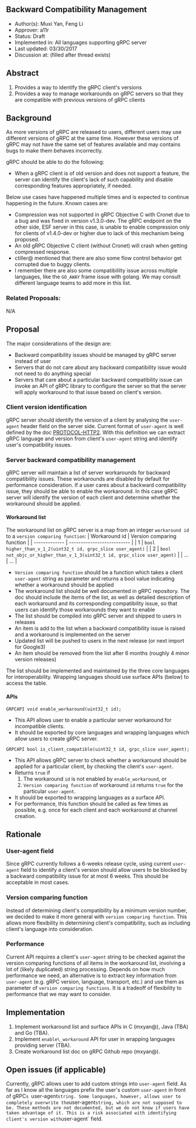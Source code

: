 Backward Compatibility Management
----
* Author(s): Muxi Yan, Feng Li
* Approver: a11r
* Status: Draft
* Implemented in: All languages supporting gRPC server
* Last updated: 03/30/2017
* Discussion at: <google group thread> (filled after thread exists)

## Abstract

1. Provides a way to identify the gRPC client's versions
2. Provides a way to manage workarounds on gRPC servers so that they are compatible with previous versions of gRPC clients

## Background

As more versions of gRPC are released to users, different users may use different versions of gRPC at the same time. However these versions of gRPC may not have the same set of features available and may contains bugs to make them behaves incorrectly.

gRPC should be able to do the following:
* When a gRPC client is of old version and does not support a feature, the server can identify the client's lack of such capability and disable corresponding features appropriately, if needed.

Below use cases have happened multiple times and is expected to continue happening in the future. Known cases are:
* Compression was not supported in gRPC Objective C with Cronet due to a bug and was fixed in version v1.3.0-dev. The gRPC endpoint on the other side, ESF server in this case, is unable to enable compression only for clients of v1.4.0-dev or higher due to lack of this mechanism being proposed.
* An old gRPC Objective C client (without Cronet) will crash when getting compressed response.
* ctiller@ mentioned that there are also some flow control behavior get corrupted due to buggy clients.
* I remember there are also some compatibililty issue across multiple languages, like the `GO_AWAY` frame issue with golang. We may consult different language teams to add more in this list.

### Related Proposals: 
N/A

## Proposal
The major considerations of the design are:
* Backward compatibility issues should be managed by gRPC server instead of user
* Servers that do not care about any backward compatibility issue would not need to do anything special
* Servers that care about a particular backward compatibility issue can invoke an API of gRPC library to configure the server so that the server will apply workaround to that issue based on client's version.

### Client version identification
gRPC server should identify the version of a client by analysing the `user-agent` header field on the server side. Current format of `user-agent` is well defined by the doc [PROTOCOL-HTTP2](https://github.com/grpc/grpc/blob/master/doc/PROTOCOL-HTTP2.md). With this definition we can extract gRPC language and version from client's `user-agent` string and identify user's compatibility issues.

### Server backward compatibility management
gRPC server will maintain a list of server workarounds for backward compatibility issues. These workarounds are disabled by default for performance consideration. If a user cares about a backward compatibility issue, they should be able to enable the workaround. In this case gRPC server will identify the version of each client and determine whether the workaround should be applied.

#### Workaround list
The workaround list on gRPC server is a map from an integer `workaround id` to a `version comparing function`:
| Workaround id | Version comparing function |
| ------------- | -------------------------- |
| 1             | `bool higher_than_v_1_2(uint32_t id, grpc_slice user_agent)` |
| 2             | `bool not_objc_or_higher_than_v_1_3(uint32_t id, grpc_slice user_agent)` |
| ...           | ... |

* `Version comparing function` should be a function which takes a client `user-agent` string as parameter and returns a bool value indicating whether a workaround should be applied
* The workaround list should be well documented in gRPC repository. The doc should include the items of the list, as well as detailed description of each workaround and its corresponding compatibility issue, so that users can identify those workarounds they want to enable
* The list should be compiled into gRPC server and shipped to users in releases
* An item is add to the list when a backward compatibility issue is raised and a workaround is implemented on the server
* Updated list will be pushed to users in the next release (or next import for Google3)
* An item should be removed from the list after 6 months (roughly 4 minor version releases)

The list should be implemented and maintained by the three core languages for interoperability. Wrapping languages should use surface APIs (below) to access the table.

#### APIs
```
GRPCAPI void enable_workaround(uint32_t id);
```
* This API allows user to enable a particular server workaround for incompatible clients.
* It should be exported by core languages and wrapping languages which allow users to create gRPC server. 

```
GRPCAPI bool is_client_compatible(uint32_t id, grpc_slice user_agent);
```
* This API allows gRPC server to check whether a workaround should be applied for a particular client, by checking the client's `user-agent`.
* Returns `true` if
  1. The workaround `id` is not enabled by `enable_workaround`, or
  2. `Version comparing function` of workaround `id` returns `true` for the particular `user-agent`.
* It should be exported to wrapping languages as a surface API.
* For performance, this function should be called as few times as possible, e.g. once for each client and each workaround at channel creation.

## Rationale
### User-agent field
Since gRPC currently follows a 6-weeks release cycle, using current `user-agent` field to identify a client's version should allow users to be blocked by a backward compatibility issue for at most 6 weeks. This should be acceptable in most cases.

### Version comparing function
Instead of determining client's compatibility by a minimum version number, we decided to make it more general with `version comparing function`. This allows more flexibility in determining client's compatibility, such as including client's language into consideration.

### Performance
Current API requires a client's `user-agent` string to be checked against the version comparing functions of all items in the workaround list, involving a lot of (likely duplicated) string processing. Depends on how much performance we need, an alternative is to extract key information from `user-agent` (e.g. gRPC version, language, transport, etc.) and use them as parameter of `version comparing functions`. It is a tradeoff of flexibility to performance that we may want to consider.

## Implementation
1. Implement workaround list and surface APIs in C (mxyan@), Java (TBA) and Go (TBA). 
2. Implement `enable\_workaround` API for user in wrapping languages providing server (TBA).
3. Create workaround list doc on gRPC Github repo (mxyan@).

## Open issues (if applicable)
Currently, gRPC allows user to add custom strings into `user-agent` field. As far as I know all the languages prefix the user's custom `user-agent` in front of gRPC`s `user-agent` string. Some languages, however, allows user to completely overwrite the `user-agent` string, which are not supposed to be. These methods are not documented, but we do not know if users have taken advantage of it. This is a risk associated with identifying client's version with `user-agent` field.
